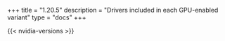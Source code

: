+++
title = "1.20.5"
description = "Drivers included in each GPU-enabled variant"
type = "docs"
+++

{{< nvidia-versions >}}
